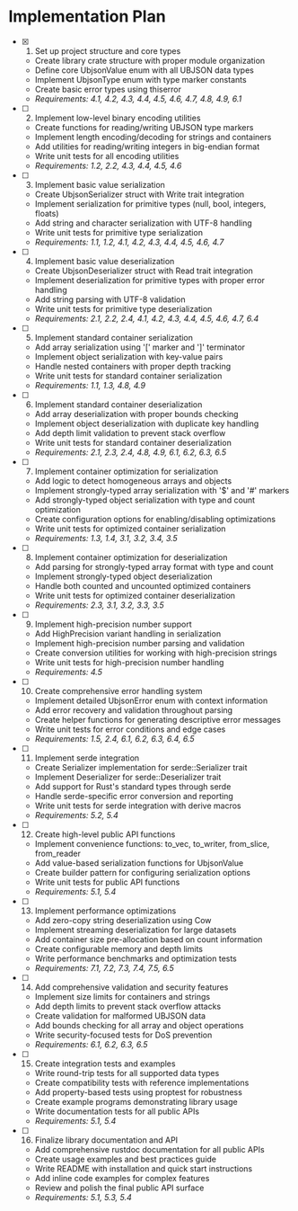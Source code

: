 # Implementation Plan

- [x] 1. Set up project structure and core types
  - Create library crate structure with proper module organization
  - Define core UbjsonValue enum with all UBJSON data types
  - Implement UbjsonType enum with type marker constants
  - Create basic error types using thiserror
  - _Requirements: 4.1, 4.2, 4.3, 4.4, 4.5, 4.6, 4.7, 4.8, 4.9, 6.1_

- [ ] 2. Implement low-level binary encoding utilities
  - Create functions for reading/writing UBJSON type markers
  - Implement length encoding/decoding for strings and containers
  - Add utilities for reading/writing integers in big-endian format
  - Write unit tests for all encoding utilities
  - _Requirements: 1.2, 2.2, 4.3, 4.4, 4.5, 4.6_

- [ ] 3. Implement basic value serialization
  - Create UbjsonSerializer struct with Write trait integration
  - Implement serialization for primitive types (null, bool, integers, floats)
  - Add string and character serialization with UTF-8 handling
  - Write unit tests for primitive type serialization
  - _Requirements: 1.1, 1.2, 4.1, 4.2, 4.3, 4.4, 4.5, 4.6, 4.7_

- [ ] 4. Implement basic value deserialization
  - Create UbjsonDeserializer struct with Read trait integration
  - Implement deserialization for primitive types with proper error handling
  - Add string parsing with UTF-8 validation
  - Write unit tests for primitive type deserialization
  - _Requirements: 2.1, 2.2, 2.4, 4.1, 4.2, 4.3, 4.4, 4.5, 4.6, 4.7, 6.4_

- [ ] 5. Implement standard container serialization
  - Add array serialization using '[' marker and ']' terminator
  - Implement object serialization with key-value pairs
  - Handle nested containers with proper depth tracking
  - Write unit tests for standard container serialization
  - _Requirements: 1.1, 1.3, 4.8, 4.9_

- [ ] 6. Implement standard container deserialization
  - Add array deserialization with proper bounds checking
  - Implement object deserialization with duplicate key handling
  - Add depth limit validation to prevent stack overflow
  - Write unit tests for standard container deserialization
  - _Requirements: 2.1, 2.3, 2.4, 4.8, 4.9, 6.1, 6.2, 6.3, 6.5_

- [ ] 7. Implement container optimization for serialization
  - Add logic to detect homogeneous arrays and objects
  - Implement strongly-typed array serialization with '$' and '#' markers
  - Add strongly-typed object serialization with type and count optimization
  - Create configuration options for enabling/disabling optimizations
  - Write unit tests for optimized container serialization
  - _Requirements: 1.3, 1.4, 3.1, 3.2, 3.4, 3.5_

- [ ] 8. Implement container optimization for deserialization
  - Add parsing for strongly-typed array format with type and count
  - Implement strongly-typed object deserialization
  - Handle both counted and uncounted optimized containers
  - Write unit tests for optimized container deserialization
  - _Requirements: 2.3, 3.1, 3.2, 3.3, 3.5_

- [ ] 9. Implement high-precision number support
  - Add HighPrecision variant handling in serialization
  - Implement high-precision number parsing and validation
  - Create conversion utilities for working with high-precision strings
  - Write unit tests for high-precision number handling
  - _Requirements: 4.5_

- [ ] 10. Create comprehensive error handling system
  - Implement detailed UbjsonError enum with context information
  - Add error recovery and validation throughout parsing
  - Create helper functions for generating descriptive error messages
  - Write unit tests for error conditions and edge cases
  - _Requirements: 1.5, 2.4, 6.1, 6.2, 6.3, 6.4, 6.5_

- [ ] 11. Implement serde integration
  - Create Serializer implementation for serde::Serializer trait
  - Implement Deserializer for serde::Deserializer trait
  - Add support for Rust's standard types through serde
  - Handle serde-specific error conversion and reporting
  - Write unit tests for serde integration with derive macros
  - _Requirements: 5.2, 5.4_

- [ ] 12. Create high-level public API functions
  - Implement convenience functions: to_vec, to_writer, from_slice, from_reader
  - Add value-based serialization functions for UbjsonValue
  - Create builder pattern for configuring serialization options
  - Write unit tests for public API functions
  - _Requirements: 5.1, 5.4_

- [ ] 13. Implement performance optimizations
  - Add zero-copy string deserialization using Cow<str>
  - Implement streaming deserialization for large datasets
  - Add container size pre-allocation based on count information
  - Create configurable memory and depth limits
  - Write performance benchmarks and optimization tests
  - _Requirements: 7.1, 7.2, 7.3, 7.4, 7.5, 6.5_

- [ ] 14. Add comprehensive validation and security features
  - Implement size limits for containers and strings
  - Add depth limits to prevent stack overflow attacks
  - Create validation for malformed UBJSON data
  - Add bounds checking for all array and object operations
  - Write security-focused tests for DoS prevention
  - _Requirements: 6.1, 6.2, 6.3, 6.5_

- [ ] 15. Create integration tests and examples
  - Write round-trip tests for all supported data types
  - Create compatibility tests with reference implementations
  - Add property-based tests using proptest for robustness
  - Create example programs demonstrating library usage
  - Write documentation tests for all public APIs
  - _Requirements: 5.1, 5.4_

- [ ] 16. Finalize library documentation and API
  - Add comprehensive rustdoc documentation for all public APIs
  - Create usage examples and best practices guide
  - Write README with installation and quick start instructions
  - Add inline code examples for complex features
  - Review and polish the final public API surface
  - _Requirements: 5.1, 5.3, 5.4_